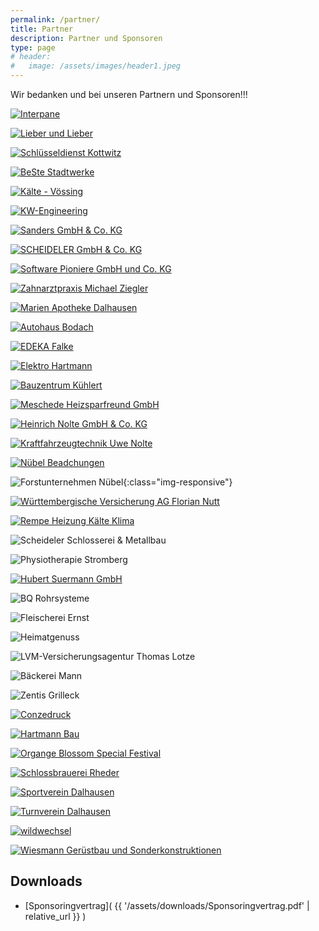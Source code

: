 ```yaml
---
permalink: /partner/
title: Partner
description: Partner und Sponsoren
type: page
# header:
#   image: /assets/images/header1.jpeg
---
```


Wir bedanken und bei unseren Partnern und Sponsoren!!!

<!-- Stand: 13.05.2019 -->

<!-- [![alt text](image link)](web link) -->

<!-- XXX -->

[![Interpane](/assets/partner-logos/interpane2.jpg)](https://interpane.com)

[![Lieber und Lieber](/assets/partner-logos/lieber-lieber.jpg)](https://www.lieber-lieber.de)

[![Schlüsseldienst Kottwitz](/assets/partner-logos/kottwitz.png)](https://www.dasoertliche.de/Themen/Schl%C3%BCssel-u-Notdienst-S-Kottwitz-Beverungen-Lange-Str)

<!-- 240 -->

[![BeSte Stadtwerke](/assets/partner-logos/beste.jpg)](https://beste-stadtwerke.de)

[![Kälte - Vössing](/assets/partner-logos/kaelte-voessing.png)](https://www.kaelte-voessing.de/)

[![KW-Engineering](/assets/partner-logos/kw.jpg)](https://kwcg.de)

[![Sanders GmbH & Co. KG](/assets/partner-logos/sanders.png)](https://www.sanders-online.de/)

[![SCHEIDELER GmbH & Co. KG](/assets/partner-logos/scheideler-stanz.png)](https://scheideler-gmbh.de)

[![Software Pioniere GmbH und Co. KG](/assets/partner-logos/sopi.png)](https://softwarepioniere.de)

[![Zahnarztpraxis Michael Ziegler](/assets/partner-logos/ziegler.jpg)](https://www.zahnarzt-ziegler.de)


<!-- 120 -->

[![Marien Apotheke Dalhausen](/assets/partner-logos/apotheke.jpg)](https://www.marien-apotheke-dalhausen.de)

[![Autohaus Bodach](/assets/partner-logos/bodach-web.jpg)](https://www.ford-bodach-borgentreich.de)

[![EDEKA Falke](/assets/partner-logos/falke.png)](https://www.edeka.de/eh/hessenring/edeka-falke-untere-hauptstra%C3%9Fe-148/index.jsp)

[![Elektro Hartmann](/assets/partner-logos/elektro-hartmann.jpg)](http://www.elektro-hartmann.de)

[![Bauzentrum Kühlert](/assets/partner-logos/kuehlert_web.jpg)](https://www.kuehlert.de/)

[![Meschede Heizsparfreund GmbH](/assets/partner-logos/meschede.jpg)](https://www.meschede-haustechnik.de)

[![Heinrich Nolte GmbH & Co. KG](/assets/partner-logos/nolte_bau.jpg)](http://www.heinrichnolte.de)

[![Kraftfahrzeugtechnik Uwe Nolte](/assets/partner-logos/uwe-nolte.jpg)](https://kraftfahrzeugtechnik-nolte.de)

[![Nübel Beadchungen](/assets/partner-logos/nuebel-dach.jpg)](http://www.nuebeldach.de/)

![Forstunternehmen Nübel](/assets/partner-logos/forst-nuebel.jpg){:class="img-responsive"}

[![Württembergische Versicherung AG Florian Nutt](/assets/partner-logos/wundw.jpg)](https://www.wuerttembergische.de/versicherungen/florian.nutt)

[![Rempe Heizung Kälte Klima](/assets/partner-logos/rempe-kaelte.png)](https://www.rempe-anlagenbau.de)

![Scheideler Schlosserei & Metallbau](/assets/partner-logos/scheideler-schlosserei.jpg)

![Physiotherapie Stromberg](/assets/partner-logos/stromberg.jpg)

[![Hubert Suermann GmbH](/assets/partner-logos/suermann-sanitaer.jpg)](https://suermannsanitaer.de)



<!-- 60 -->

![BQ Rohrsysteme](/assets/partner-logos/bq.jpg)

![Fleischerei Ernst](/assets/partner-logos/fleischerei-ernst.jpg)

![Heimatgenuss](/assets/partner-logos/heimatgenuss.jpeg)

![LVM-Versicherungsagentur Thomas Lotze](/assets/partner-logos/lvm-lotze.jpg)

![Bäckerei Mann](/assets/partner-logos/baeckerei-mann.jpg)

![Zentis Grilleck](/assets/partner-logos/zenti.jpg)



<!-- Sonstige -->

[![Conzedruck](/assets/partner-logos/conzedruck_web.png)](https://www.conzedruck.de)

[![Hartmann Bau](/assets/partner-logos/hartmann-bau.png)](https://www.hartmann-bau.de)


[![Organge Blossom Special Festival](/assets/partner-logos/obs.jpg)](https://orangeblossomspecial.de)

[![Schlossbrauerei Rheder](/assets/partner-logos/rheder.jpg)](http://www.schlossbrauerei-rheder.de)

[![Sportverein Dalhausen](/assets/partner-logos/svd.png)](https://www.sv-dalhausen.de)

[![Turnverein Dalhausen](/assets/partner-logos/tvd.jpg)](http://tv-dalhausen.de)

[![wildwechsel](/assets/partner-logos/ww_web.jpg)](https://www.wildwechsel.de)

[![Wiesmann Gerüstbau und Sonderkonstruktionen](/assets/partner-logos/wiesmann.png)](https://wiesmann-service.de)


## Downloads
- [Sponsoringvertrag]( {{ '/assets/downloads/Sponsoringvertrag.pdf' | relative_url }} )

<!-- ![Verbund Volksbank OWL](/assets/partner-logos/verbundvvbowl.jpg) -->
<!-- ![Sartor Systemintegration](/assets/partner-logos/sartor.png) -->
<!-- ![SIBA Bauunternehmen](/assets/partner-logos/siba_web.png) -->
<!-- [![Haarbude](/assets/partner-logos/haarbude_web.jpg)](https://haarbude.de) -->
<!-- [![Bauer & Humburg Bauelemente](/assets/partner-logos/bundh.png)](https://b-h-bauelemente.de) -->
<!-- [![Decker Massivholzmöbel](/assets/partner-logos/teamdecker-logo-web.png)](https://decker.de) -->
<!-- [![HEGLA](/assets/partner-logos/hegla.png)](https://hegla.com/) -->
<!-- ![Gasthaus Groll](/assets/partner-logos/groll.png) -->
<!-- [![Tischlerei Pape](/assets/partner-logos/pape_web.png)](http://www.tischlerei-pape.com) -->
<!-- ![Bröker und Nolte](/assets/partner-logos/broeker-nolte.png) -->